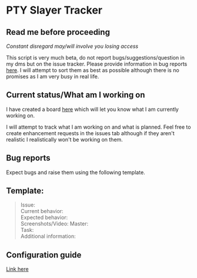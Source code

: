 
# PTY Slayer Tracker 

## Read me before proceeding
*Constant disregard may/will involve you losing access*

This script is very much beta, do not report bugs/suggestions/question in my dms but on the issue tracker. Please provide information in bug reports [here](https://github.com/PTYB/SlayerIssueTracker/issues). I will attempt to sort them as best as possible although there is no promises as I am very busy in real life.

## Current status/What am I working on 
I have created a board [here](https://github.com/users/PTYB/projects/2) which will let you know what I am currently working on.

I will attempt to track what I am working on and what is planned. Feel free to create enhancement requests in the issues tab although if they aren't realistic I realistically won't be working on them.

## Bug reports
Expect bugs and raise them using the following template.

## Template:

>  Issue:  
>  Current behavior:  
>  Expected behavior:    
>  Screenshots/Video:
>  Master:  
>  Task:  
>  Additional information:  

## Configuration guide
[Link here](https://github.com/PTYB/SlayerIssueTracker/wiki)

